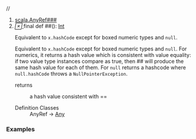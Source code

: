 //
<ol>
<li><a href="https://www.scala-lang.org/api/2.12.3/scala/collection/mutable/ArrayBuffer.html###():Int">scala.AnyRef###</a></li>
<li name="scala.AnyRef###" visbl="pub" class="indented0 " data-isabs="false" fullcomment="yes" group="Ungrouped"> <a id="##():Int"></a> <span class="permalink"> <a href="../../../scala/collection/mutable/ArrayBuffer.html###():Int" title="Permalink"> <i class="material-icons"></i> </a> </span> <span class="modifier_kind"> <span class="modifier">final </span> <span class="kind">def</span> </span> <span class="symbol"> <span title="gt4s: $hash$hash" class="name">##</span><span class="params">()</span><span class="result">: <a href="../../Int.html" class="extype" name="scala.Int">Int</a></span> </span> <p class="shortcomment cmt">Equivalent to <code>x.hashCode</code> except for boxed numeric types and <code>null</code>.</p>
 <div class="fullcomment">
  <div class="comment cmt">
   <p>Equivalent to <code>x.hashCode</code> except for boxed numeric types and <code>null</code>. For numerics, it returns a hash value which is consistent with value equality: if two value type instances compare as true, then ## will produce the same hash value for each of them. For <code>null</code> returns a hashcode where <code>null.hashCode</code> throws a <code>NullPointerException</code>. </p>
  </div>
  <dl class="paramcmts block">
   <dt>
    returns
   </dt>
   <dd class="cmt">
    <p>a hash value consistent with ==</p>
   </dd>
  </dl>
  <dl class="attributes block"> 
   <dt>
    Definition Classes
   </dt>
   <dd>
    AnyRef → 
    <a href="../../Any.html" class="extype" name="scala.Any">Any</a>
   </dd>
  </dl>
 </div> </li>
        </ol>


### Examples
















